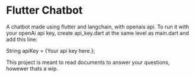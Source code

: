 # Flutter Chatbot

A chatbot made using flutter and langchain, with openais api.
To run it with your openAi api key, create api_key.dart at the same level as main.dart and add this line:

String apiKey = {Your api key here.};

This project is meant to read documents to answer your questions, howewer thats a wip.